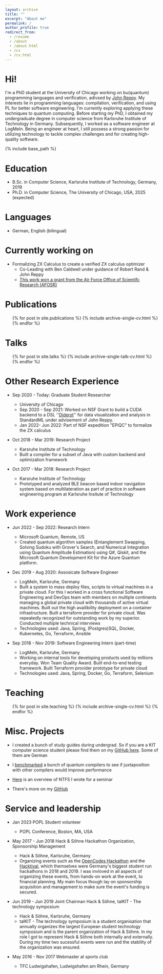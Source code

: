 ```yaml
---
layout: archive
title: ""
excerpt: "About me"
permalink: /
author_profile: true
redirect_from:
  - /resume
  - /about
  - /about.html
  - /cv
  - /cv.html
---
```


Hi!
======
I'm a PhD student at the University of Chicago working on bu(quantum) programming languages and verification, adivsed by [John Reppy](https://people.cs.uchicago.edu/~jhr/). My interests lie in programming languages: compilation, verification, and using PL for better software engineering. I'm currently exploring applying these techniques to quantum computing.  Before starting my PhD, I obtained my undergraduate degree in computer science from Karlsruhe Institute of Technology in Germany. Subsequently, I worked as a software engineer at LogMeIn. Being an engineer at heart, I still possess a strong passion for utilizing technology to tackle complex challenges and for creating high-quality software. 

{% include base_path %}


Education
======
* B.Sc. in Computer Science, Karlsruhe Institute of Technology, Germany, 2019
* Ph.D. in Computer Science, The University of Chicago, USA, 2025 (expected)

Languages
======
* German, English (bilingual)

Currently working on
======

* Formalizing ZX Calculus to create a verified ZX calculus optimizer
  * Co-Leading with Ben Caldwell under guidance of Robert Rand & John Reppy
  * [This work won a grant from the Air Force Office of Scientifc Research (AFOSR)](https://cs.uchicago.edu/news/assistant-professor-robert-rand-receives-air-force-young-investigator-grant/)


Publications
======
  <ul>{% for post in site.publications %}
    {% include archive-single-cv.html %}
  {% endfor %}</ul>

Talks
======
  <ul>{% for post in site.talks %} 
    {% include archive-single-talk-cv.html %} 
  {% endfor %}
  </ul>


Other Research Experience
======
* Sep 2020 - Today: Graduate Student Researcher
  * University of Chicago
  * Sep 2020 - Sep 2021: Worked on NSF Grant to build a CUDA backend to a DSL ''[Diderot](http://diderot-language.cs.uchicago.edu/)'' for data visualization and analysis in StandardML under advisement of John Reppy.
  * Jan 2022- Jun 2022: Part of NSF expedition "EPiQC" to formalize the ZX calculus 

* Oct 2018 - Mar 2019: Research Project
  * Karsruhe Institute of Technology
  * Built a compiler for a subset of Java with custom backend and optimization framework 

* Oct 2017 - Mar 2018: Research Project
  * Karsruhe Institute of Technology
  * Prototyped and analyzed BLE beacon based indoor navigation system based on multilateration as part of practice in software engineering program at
    Karlsruhe Insitute of Technology

Work experience
======

* Jun 2022 - Sep 2022: Research Intern
  * Microsoft Quantum, Remote, US
  * Created quantum algorithm samples (Entanglement Swapping, Solving Sudoku with Grover's Search, and Numerical Integration using Quantum Amplitude Estimation) using Q#, Qiskit, and the Microsoft Quantum Development Kit for the Azure Quantum platform.

* Dec 2019 - Aug 2020: Assosicate Software Engineer
  * LogMeIn, Karlsruhe, Germany
  * Built a system to mass deploy files, scripts to virtual machines in a private cloud. For this I worked in a cross functional Software Engineering and DevOps team with members on multiple continents managing a global private cloud with thousands of active virtual machines. Built out the high availibility deployment on a container infrastructure.  Built a terraform provider for private cloud. Was repeatedly recognized for outstanding work by my superior. Conducted multiple technical interviews
  * Technologies used: Java, Spring, (Postgres)SQL, Docker, Kubernetes, Go, Terraform, Ansible

* Sep 2018 - Nov 2019: Software Engineering Intern (part-time)
  * LogMeIn, Karlsruhe, Germany
  * Working on internal tools for developing products used by millions everyday. Won Team Quality Award. Built end-to-end testing framework. Built Terraform provider prototype for private cloud
  * Technologies used: Java, Spring, Docker, Go, Terraform, Selenium

Teaching
======
  <ul>{% for post in site.teaching %}
    {% include archive-single-cv.html %}
  {% endfor %}</ul>
  
Misc. Projects
======

* I created a bunch of study guides during undergrad. So if you are a KIT computer science student please find them on my [GitHub here](https://github.com/adrianleh?tab=repositories&q=revision&type=public&language=&sort=). Some of them are German

* I [benchmarked](https://github.com/adrianleh/quantum-compiler-benchmark) a bunch of quantum compilers to see if juxtaposition with other compilers would improve performance

* [Here](https://github.com/adrianleh/ntfs-paper) is an overview of NTFS I wrote for a seminar

* There's more on my [GitHub](https://github.com/adrianleh)

Service and leadership
======
* Jan 2023 POPL Student volunteer
  * POPL Conference, Boston, MA, USA

* May 2017 - Jun 2018 Hack & Söhne Hackathon Organization, Sponsorship Management
  * Hack & Söhne, Karlsruhe, Germany
  * Organizing events such as the [OpenCodes Hackathon](https://opencodes.io) and the [Hacktival](https://hacktival.io), which themselves were Germany's biggest student run hackathons in 2018 and 2019. I was invloved in all aspects of organizing these events, from hands-on work at the event, to financial planning. My main focus though lay on sponsorship acquisition and management to make sure the event's funding is secured.

* Jun 2019 - Jun 2019 Joint Chairman Hack & Söhne, talKIT - The technology symposium 
  * Hack & Söhne, Karlsruhe, Germany
  * talKIT - The technology symposium  is a student organisation that annually organizes the largest European student technology symposium and is the parent organization of Hack & Söhne. In my role I got to represent Hack & Söhne both internally and externally. During my time two sucessful events were run and the stability of the organization was ensured. 

* May 2016 - Nov 2017 Webmaster at sports club
  * TFC Ludwigshafen, Ludwigshafen am Rhein, Germany
